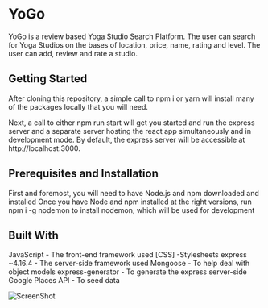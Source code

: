 

# YoGo
YoGo is a review based Yoga Studio Search Platform. The user can search for Yoga Studios on the bases of location, price, name, rating and level. The user can add, review and rate a studio.

## Getting Started
After cloning this repository, a simple call to npm i or yarn will install many of the packages locally that you will need.

Next, a call to either npm run start will get you started and run the express server and a separate server hosting the react app simultaneously and in development mode. By default, the express server will be accessible at http://localhost:3000.

## Prerequisites and Installation

First and foremost, you will need to have Node.js and npm downloaded and installed
Once you have Node and npm installed at the right versions, run
npm i -g nodemon
to install nodemon, which will be used for development


## Built With
JavaScript - The front-end framework used
[CSS] -Stylesheets
express ~4.16.4 - The server-side framework used
Mongoose - To help deal with object models
express-generator - To generate the express server-side
Google Places API - To seed data

![ScreenShot](https://raw.github.com/ankitaahuja/yoga-app/master/public/images/Yogo1.png)
